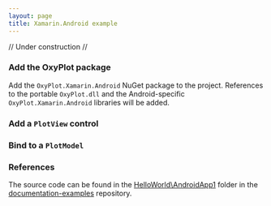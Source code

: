 ```yaml
---
layout: page
title: Xamarin.Android example
---
```


// Under construction //

### Add the OxyPlot package

Add the `OxyPlot.Xamarin.Android` NuGet package to the project. References to the portable `OxyPlot.dll` and the Android-specific `OxyPlot.Xamarin.Android` libraries will be added.

### Add a `PlotView` control

### Bind to a `PlotModel`

### References

The source code can be found in the [HelloWorld\AndroidApp1](https://github.com/oxyplot/documentation-examples/tree/master/HelloWorld/AndroidApp1) folder in the [documentation-examples](https://github.com/oxyplot/documentation-examples) repository.